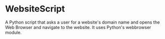 # WebsiteScript
A Python script that asks a user for a website's domain name and  opens the Web Browser and navigate to the website.
It uses Python's webbrowser module.
